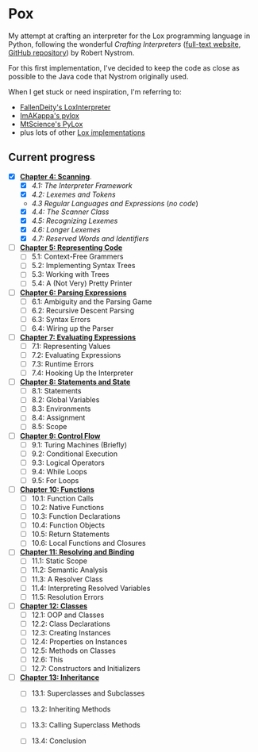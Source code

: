 # Pox

My attempt at crafting an interpreter for the Lox programming language in Python, following the wonderful *Crafting Interpreters* ([full-text website](craftinginterpreters.com), [GitHub repository](https://github.com/munificent/craftinginterpreters)) by Robert Nystrom.

For this first implementation, I've decided to keep the code as close as possible to the Java code that Nystrom originally used.

When I get stuck or need inspiration, I'm referring to:

- [FallenDeity's LoxInterpreter](https://github.com/FallenDeity/LoxInterpreter)
- [ImAKappa's pylox](https://github.com/ImAKappa/pylox)
- [MtScience's PyLox](https://github.com/MtScience/PyLox)
- plus lots of other [Lox implementations](https://github.com/munificent/craftinginterpreters/wiki/Lox-Implementations)

## Current progress

- [x] [**Chapter 4: Scanning**](http://www.craftinginterpreters.com/scanning.html). 
  - [x] *4.1: The Interpreter Framework*
  - [x] *4.2: Lexemes and Tokens*
  - *4.3 Regular Languages and Expressions* (*no code*)
  - [x] *4.4: The Scanner Class*
  - [x] *4.5: Recognizing Lexemes*
  - [x] *4.6: Longer Lexemes*
  - [x] *4.7: Reserved Words and Identifiers*

- [ ] [**Chapter 5: Representing Code**](http://www.craftinginterpreters.com/representing-code.html)
  - [ ] 5.1: Context-Free Grammers
  - [ ] 5.2: Implementing Syntax Trees
  - [ ] 5.3: Working with Trees
  - [ ] 5.4: A (Not Very) Pretty Printer

- [ ] [**Chapter 6: Parsing Expressions**](http://www.craftinginterpreters.com/parsing-expressions.html)
  - [ ] 6.1: Ambiguity and the Parsing Game
  - [ ] 6.2: Recursive Descent Parsing
  - [ ] 6.3: Syntax Errors
  - [ ] 6.4: Wiring up the Parser

- [ ] [**Chapter 7: Evaluating Expressions**](http://www.craftinginterpreters.com/evaluating-expressions.html)
  - [ ] 7.1: Representing Values
  - [ ] 7.2: Evaluating Expressions
  - [ ] 7.3: Runtime Errors
  - [ ] 7.4: Hooking Up the Interpreter

- [ ] [**Chapter 8: Statements and State**](http://www.craftinginterpreters.com/statements-and-state.html)
  - [ ] 8.1: Statements
  - [ ] 8.2: Global Variables
  - [ ] 8.3: Environments
  - [ ] 8.4: Assignment
  - [ ] 8.5: Scope

- [ ] [**Chapter 9: Control Flow**](http://www.craftinginterpreters.com/control-flow.html)
  - [ ] 9.1: Turing Machines (Briefly)
  - [ ] 9.2: Conditional Execution
  - [ ] 9.3: Logical Operators
  - [ ] 9.4: While Loops
  - [ ] 9.5: For Loops
 
- [ ] [**Chapter 10: Functions**](http://www.craftinginterpreters.com/functions.html)
  - [ ] 10.1: Function Calls
  - [ ] 10.2: Native Functions
  - [ ] 10.3: Function Declarations
  - [ ] 10.4: Function Objects
  - [ ] 10.5: Return Statements
  - [ ] 10.6: Local Functions and Closures
 
- [ ] [**Chapter 11: Resolving and Binding**](http://www.craftinginterpreters.com/resolving-and-binding.html)
  - [ ] 11.1: Static Scope
  - [ ] 11.2: Semantic Analysis
  - [ ] 11.3: A Resolver Class
  - [ ] 11.4: Interpreting Resolved Variables 
  - [ ] 11.5: Resolution Errors

- [ ] [**Chapter 12: Classes**](http://www.craftinginterpreters.com/classes.html)
  - [ ] 12.1: OOP and Classes
  - [ ] 12.2: Class Declarations
  - [ ] 12.3: Creating Instances
  - [ ] 12.4: Properties on Instances
  - [ ] 12.5: Methods on Classes
  - [ ] 12.6: This
  - [ ] 12.7: Constructors and Initializers

- [ ] [**Chapter 13: Inheritance**](http://www.craftinginterpreters.com/inheritance.html)
  - [ ] 13.1: Superclasses and Subclasses
  - [ ] 13.2: Inheriting Methods
  - [ ] 13.3: Calling Superclass Methods
  - [ ] 13.4: Conclusion
 